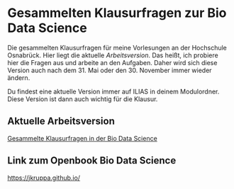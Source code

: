 # Gesammelten Klausurfragen zur Bio Data Science

Die gesammelten Klausurfragen für meine Vorlesungen an der Hochschule Osnabrück. Hier liegt die aktuelle *Arbeitsversion*. Das heißt, ich probiere hier die Fragen aus und arbeite an den Aufgaben. Daher wird sich diese Version auch nach dem 31. Mai oder den 30. November immer wieder ändern.

Du findest eine aktuelle Version immer auf ILIAS in deinem Modulordner. Diese Version ist dann auch wichtig für die Klausur.

## Aktuelle Arbeitsversion

[Gesammelte Klausurfragen in der Bio Data Science](https://github.com/jkruppa/exam/blob/main/Gesammelte_Klausurfragen_Bio_Data_Science.pdf)

## Link zum Openbook Bio Data Science

https://jkruppa.github.io/
